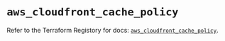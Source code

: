 # `aws_cloudfront_cache_policy`

Refer to the Terraform Registory for docs: [`aws_cloudfront_cache_policy`](https://registry.terraform.io/providers/hashicorp/aws/5.20.0/docs/resources/cloudfront_cache_policy).
